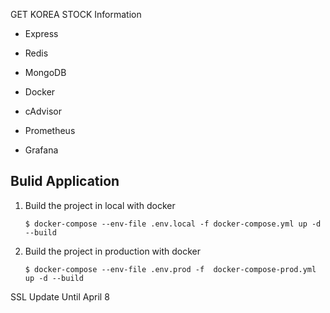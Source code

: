 GET KOREA STOCK Information

- Express
- Redis
- MongoDB
- Docker

- cAdvisor
- Prometheus
- Grafana

## Bulid Application

1. Build the project in local with docker
    ```code
    $ docker-compose --env-file .env.local -f docker-compose.yml up -d --build
    ```
2. Build the project in production with docker
    ```code
    $ docker-compose --env-file .env.prod -f  docker-compose-prod.yml up -d --build
    ```

SSL Update Until April 8
